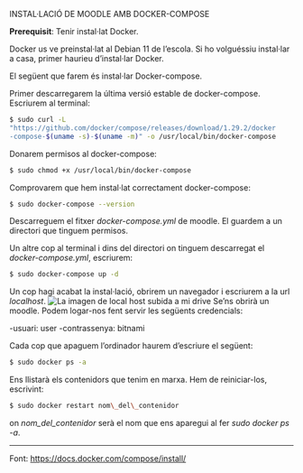 INSTAL·LACIÓ DE MOODLE AMB DOCKER-COMPOSE

**Prerequisit**: Tenir instal·lat Docker.

Docker us ve preinstal·lat al Debian 11 de l’escola. Si ho volguéssiu instal·lar a casa, primer haurieu d’instal·lar Docker.

El següent que farem és instal·lar Docker-compose.

Primer descarregarem la última versió estable de docker-compose. Escriurem al terminal:
```bash
$ sudo curl -L
"https://github.com/docker/compose/releases/download/1.29.2/docker
-compose-$(uname -s)-$(uname -m)" -o /usr/local/bin/docker-compose
```
Donarem permisos al docker-compose:
```bash
$ sudo chmod +x /usr/local/bin/docker-compose
```

Comprovarem que hem instal·lat correctament docker-compose:
```bash
$ sudo docker-compose --version
```

Descarreguem el fitxer *docker-compose.yml* de moodle. El guardem a un directori que tinguem permisos.

Un altre cop al terminal i dins del directori on tinguem descarregat el *docker-compose.yml*, escriurem:
```bash
$ sudo docker-compose up -d
```
Un cop hagi acabat la instal·lació, obrirem un navegador i escriurem a la url *localhost*.
![La imagen de local host subida a mi drive ](https://drive.google.com/file/d/1U2UGPlK36B0vAWZUzystN3GiFMEJaX0e/view?usp=sharing)
Se’ns obrirà un moodle. Podem logar-nos fent servir les següents
credencials:

\-usuari: user
\-contrassenya: bitnami

Cada cop que apaguem l’ordinador haurem d’escriure el següent:




```bash
$ sudo docker ps -a
```
Ens llistarà els contenidors que tenim en marxa. Hem de reiniciar-los, escrivint:
```bash
$ sudo docker restart nom\_del\_contenidor
```

on *nom\_del\_contenidor* serà el nom que ens aparegui al fer *sudo docker ps -a*.

------------------------------

Font: https://docs.docker.com/compose/install/
